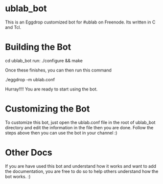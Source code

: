 # ublab_bot
This is an Eggdrop customized bot for #ublab on Freenode. Its written in C and Tcl.

# Building the Bot

cd ublab_bot
run: ./configure && make

Once these finishes, you can then run this command

./eggdrop -m ublab.conf

Hurray!!!! You are ready to start using the bot.

# Customizing the Bot

To customize this bot, just open the ublab.conf file in the root of ublab_bot directory and edit the information in the file then you are done. Follow the steps above then you can use the bot in your channel :)

# Other Docs

If you are have used this bot and understand how it works and want to add the documentation, you are free to do so to help others understand how the bot works. :)
